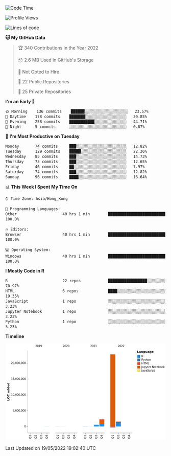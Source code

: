 

<!--**wt12318/wt12318** is a ✨ _special_ ✨ repository because its `README.md` (this file) appears on your GitHub profile.-->

<!--START_SECTION:waka-->
![Code Time](http://img.shields.io/badge/Code%20Time-175%20hrs%2056%20mins-blue)

![Profile Views](http://img.shields.io/badge/Profile%20Views-3-blue)

![Lines of code](https://img.shields.io/badge/From%20Hello%20World%20I%27ve%20Written-27%20Million%20lines%20of%20code-blue)

**🐱 My GitHub Data** 

> 🏆 340 Contributions in the Year 2022
 > 
> 📦 2.6 MB Used in GitHub's Storage 
 > 
> 🚫 Not Opted to Hire
 > 
> 📜 22 Public Repositories 
 > 
> 🔑 25 Private Repositories  
 > 
**I'm an Early 🐤** 

```text
🌞 Morning    136 commits    ██████░░░░░░░░░░░░░░░░░░░   23.57% 
🌆 Daytime    178 commits    ███████░░░░░░░░░░░░░░░░░░   30.85% 
🌃 Evening    258 commits    ███████████░░░░░░░░░░░░░░   44.71% 
🌙 Night      5 commits      ░░░░░░░░░░░░░░░░░░░░░░░░░   0.87%

```
📅 **I'm Most Productive on Tuesday** 

```text
Monday       74 commits     ███░░░░░░░░░░░░░░░░░░░░░░   12.82% 
Tuesday      129 commits    █████░░░░░░░░░░░░░░░░░░░░   22.36% 
Wednesday    85 commits     ███░░░░░░░░░░░░░░░░░░░░░░   14.73% 
Thursday     73 commits     ███░░░░░░░░░░░░░░░░░░░░░░   12.65% 
Friday       46 commits     ██░░░░░░░░░░░░░░░░░░░░░░░   7.97% 
Saturday     74 commits     ███░░░░░░░░░░░░░░░░░░░░░░   12.82% 
Sunday       96 commits     ████░░░░░░░░░░░░░░░░░░░░░   16.64%

```


📊 **This Week I Spent My Time On** 

```text
⌚︎ Time Zone: Asia/Hong_Kong

💬 Programming Languages: 
Other                    40 hrs 1 min        █████████████████████████   100.0%

🔥 Editors: 
Browser                  40 hrs 1 min        █████████████████████████   100.0%

💻 Operating System: 
Windows                  40 hrs 1 min        █████████████████████████   100.0%

```

**I Mostly Code in R** 

```text
R                        22 repos            █████████████████░░░░░░░░   70.97% 
HTML                     6 repos             ████░░░░░░░░░░░░░░░░░░░░░   19.35% 
JavaScript               1 repo              ░░░░░░░░░░░░░░░░░░░░░░░░░   3.23% 
Jupyter Notebook         1 repo              ░░░░░░░░░░░░░░░░░░░░░░░░░   3.23% 
Python                   1 repo              ░░░░░░░░░░░░░░░░░░░░░░░░░   3.23%

```


**Timeline**

![Chart not found](https://raw.githubusercontent.com/wt12318/wt12318/main/charts/bar_graph.png) 


 Last Updated on 19/05/2022 19:02:40 UTC
<!--END_SECTION:waka-->


